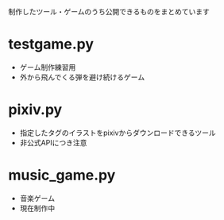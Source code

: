 制作したツール・ゲームのうち公開できるものをまとめています

# testgame.py
- ゲーム制作練習用
- 外から飛んでくる弾を避け続けるゲーム

# pixiv.py
- 指定したタグのイラストをpixivからダウンロードできるツール
- 非公式APIにつき注意

# music_game.py
- 音楽ゲーム
- 現在制作中
